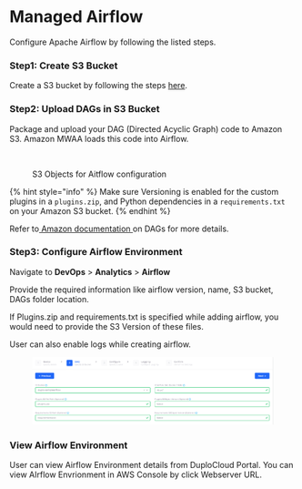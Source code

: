 # Managed Airflow

Configure Apache Airflow by following the listed steps.

### Step1: Create S3 Bucket

Create a S3 bucket by following the steps [here](s3-bucket.md).

### Step2:  Upload DAGs in S3 **Bucket**

Package and upload your DAG (Directed Acyclic Graph) code to Amazon S3. Amazon MWAA loads this code into Airflow.

<div align="left">

<figure><img src="../../.gitbook/assets/image (57) (1).png" alt=""><figcaption><p>S3 Objects for Aitflow configuration</p></figcaption></figure>

</div>

{% hint style="info" %}
Make sure Versioning is enabled for the custom plugins in a `plugins.zip`, and Python dependencies in a `requirements.txt` on your Amazon S3 bucket.&#x20;
{% endhint %}

Refer to[ Amazon documentation ](https://docs.aws.amazon.com/mwaa/latest/userguide/working-dags.html)on DAGs for more details.

### Step3:  Configure Airflow Environment

Navigate to **DevOps** > **Analytics** > **Airflow**

Provide the required information like airflow version, name, S3 bucket, DAGs folder location.

If Plugins.zip and requirements.txt is specified while adding airflow, you would need to provide the S3 Version of these files.&#x20;

User can also enable logs while creating airflow.

<figure><img src="../../.gitbook/assets/image (5) (3).png" alt=""><figcaption></figcaption></figure>

### **View Airflow Environment**

User can view Airflow Environment details from DuploCloud Portal. You can  view AIrflow Envrionment in AWS Console by click Webserver URL.

<figure><img src="../../.gitbook/assets/image (38) (1).png" alt=""><figcaption></figcaption></figure>
